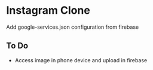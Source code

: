 # Instagram Clone

Add google-services.json configuration from firebase

## To Do
* Access image in phone device and upload in firebase

